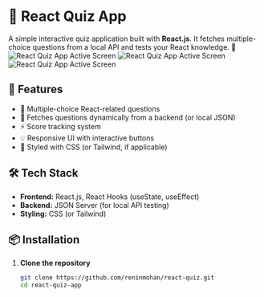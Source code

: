 # 🧠 React Quiz App

A simple interactive quiz application built with **React.js**. It fetches multiple-choice questions from a local API and tests your React knowledge. 🚀
![React Quiz App Active Screen ](image/active_screen.png)
![React Quiz App Active Screen ](image/active_screen.png)
![React Quiz App Active Screen ](image/active_screen.png)


## 🚀 Features

- 🎯 Multiple-choice React-related questions
- 📡 Fetches questions dynamically from a backend (or local JSON)
- ⚡ Score tracking system
- 💡 Responsive UI with interactive buttons
- 🎨 Styled with CSS (or Tailwind, if applicable)

## 🛠️ Tech Stack

- **Frontend:** React.js, React Hooks (useState, useEffect)
- **Backend:** JSON Server (for local API testing)
- **Styling:** CSS (or Tailwind)

## 📦 Installation

1. **Clone the repository**
   ```sh
   git clone https://github.com/reninmohan/react-quiz.git
   cd react-quiz-app
